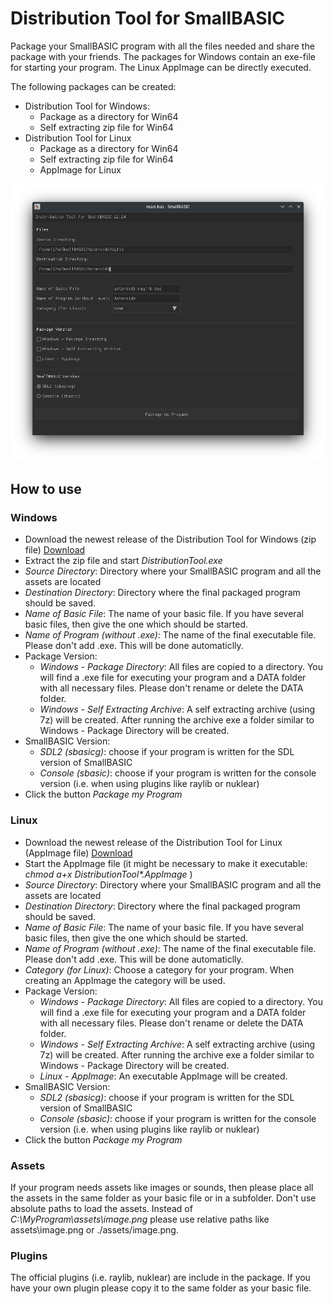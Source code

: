 # Distribution Tool for SmallBASIC

Package your SmallBASIC program with all the files needed and share the package with your friends.
The packages for Windows contain an exe-file for starting your program. The Linux AppImage can be directly executed.

The following packages can be created:

- Distribution Tool for Windows:
  - Package as a directory for Win64
  - Self extracting zip file for Win64
- Distribution Tool for Linux
  - Package as a directory for Win64
  - Self extracting zip file for Win64
  - AppImage for Linux
  
![Screenshot of Distribution Tool](https://github.com/Joe7M/smallbasic.DistributionTool/raw/main/screenshot/screenshot.png)

## How to use

### Windows

- Download the newest release of the Distribution Tool for Windows (zip file) [Download](https://github.com/Joe7M/smallbasic.DistributionTool/releases)
- Extract the zip file and start _DistributionTool.exe_
- _Source Directory_: Directory where your SmallBASIC program and all the assets are located
- _Destination Directory_: Directory where the final packaged program should be saved.
- _Name of Basic File_: The name of your basic file. If you have several basic files, then give the one which should be started.
- _Name of Program (without .exe)_: The name of the final executable file. Please don't add .exe. This will be done automaticlly.
- Package Version:
  - _Windows - Package Directory_: All files are copied to a directory. You will find a .exe file for executing your program and a DATA folder
    with all necessary files. Please don't rename or delete the DATA folder.
  - _Windows - Self Extracting Archive_: A self extracting archive (using 7z) will be created. After running the archive exe a folder similar to
    Windows - Package Directory will be created.
- SmallBASIC Version:
  - _SDL2 (sbasicg)_: choose if your program is written for the SDL version of SmallBASIC
  - _Console (sbasic)_: choose if your program is written for the console version (i.e. when using plugins like raylib or nuklear)
- Click the button _Package my Program_

### Linux

- Download the newest release of the Distribution Tool for Linux (AppImage file) [Download](https://github.com/Joe7M/smallbasic.DistributionTool/releases)
- Start the AppImage file (it might be necessary to make it executable: _chmod a+x DistributionTool*.AppImage_ )
- _Source Directory_: Directory where your SmallBASIC program and all the assets are located
- _Destination Directory_: Directory where the final packaged program should be saved.
- _Name of Basic File_: The name of your basic file. If you have several basic files, then give the one which should be started.
- _Name of Program (without .exe)_: The name of the final executable file. Please don't add .exe. This will be done automaticlly.
- _Category (for Linux)_: Choose a category for your program. When creating an AppImage the category will be used.
- Package Version:
  - _Windows - Package Directory_: All files are copied to a directory. You will find a .exe file for executing your program and a DATA folder
    with all necessary files. Please don't rename or delete the DATA folder.
  - _Windows - Self Extracting Archive_: A self extracting archive (using 7z) will be created. After running the archive exe a folder similar to
    Windows - Package Directory will be created.
  - _Linux - AppImage_: An executable AppImage will be created.
- SmallBASIC Version:
  - _SDL2 (sbasicg)_: choose if your program is written for the SDL version of SmallBASIC
  - _Console (sbasic)_: choose if your program is written for the console version (i.e. when using plugins like raylib or nuklear)
- Click the button _Package my Program_

### Assets

If your program needs assets like images or sounds, then please place all the assets in the same folder as your basic file or in a subfolder. Don't use absolute paths to load the assets. Instead of _C:\\MyProgram\\assets\\image.png_ please use relative paths like assets\\image.png or ./assets/image.png.

### Plugins

The official plugins (i.e. raylib, nuklear) are include in the package. If you have your own plugin please copy it to the same folder as your basic file.
